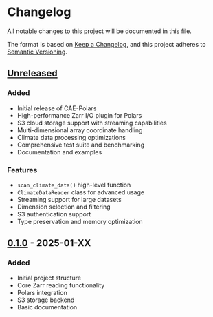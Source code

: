 # Changelog

All notable changes to this project will be documented in this file.

The format is based on [Keep a Changelog](https://keepachangelog.com/en/1.0.0/),
and this project adheres to [Semantic Versioning](https://semver.org/spec/v2.0.0.html).

## [Unreleased]

### Added
- Initial release of CAE-Polars
- High-performance Zarr I/O plugin for Polars
- S3 cloud storage support with streaming capabilities
- Multi-dimensional array coordinate handling
- Climate data processing optimizations
- Comprehensive test suite and benchmarking
- Documentation and examples

### Features
- `scan_climate_data()` high-level function
- `ClimateDataReader` class for advanced usage
- Streaming support for large datasets
- Dimension selection and filtering
- S3 authentication support
- Type preservation and memory optimization

## [0.1.0] - 2025-01-XX

### Added
- Initial project structure
- Core Zarr reading functionality
- Polars integration
- S3 storage backend
- Basic documentation

[Unreleased]: https://github.com/nschroed/cae-polars/compare/v0.1.0...HEAD
[0.1.0]: https://github.com/nschroed/cae-polars/releases/tag/v0.1.0
